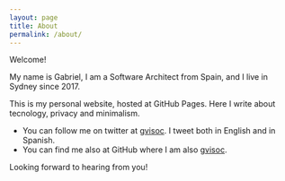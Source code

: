 ```yaml
---
layout: page
title: About
permalink: /about/
---
```


Welcome!

My name is Gabriel, I am a Software Architect from Spain, and I live in Sydney since 2017.

This is my personal website, hosted at GitHub Pages. Here I write about tecnology, privacy and minimalism.

- You can follow me on twitter at [gvisoc](https://twitter.com/gvisoc). I tweet both in English and in Spanish.
- You can find me also at GitHub where I am also [gvisoc](https://github.com/gvisoc).

Looking forward to hearing from you!
